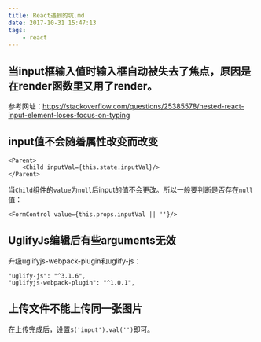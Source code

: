 ```yaml
---
title: React遇到的坑.md
date: 2017-10-31 15:47:13
tags:
    - react
---
```



## 当input框输入值时输入框自动被失去了焦点，原因是在render函数里又用了render。
 
 参考网址：https://stackoverflow.com/questions/25385578/nested-react-input-element-loses-focus-on-typing

## input值不会随着属性改变而改变

```
<Parent>
    <Child inputVal={this.state.inputVal}/>
</Parent>
```

当`Child`组件的`value`为`null`后input的值不会更改。所以一般要判断是否存在`null`值：

```
<FormControl value={this.props.inputVal || ''}/>
```

## UglifyJs编辑后有些arguments无效

升级uglifyjs-webpack-plugin和uglify-js：

```
"uglify-js": "^3.1.6",
"uglifyjs-webpack-plugin": "^1.0.1",
```

## 上传文件不能上传同一张图片

在上传完成后，设置`$('input').val('')`即可。

